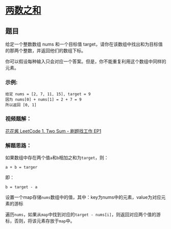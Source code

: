 # [两数之和](https://leetcode-cn.com/problems/two-sum)
## 题目	

给定一个整数数组 nums 和一个目标值 target，请你在该数组中找出和为目标值的那两个整数，并返回他们的数组下标。

​	你可以假设每种输入只会对应一个答案。但是，你不能重复利用这个数组中同样的元素。

### 示例:

	给定 nums = [2, 7, 11, 15], target = 9
	因为 nums[0] + nums[1] = 2 + 7 = 9
	所以返回 [0, 1]
### 视频题解：

[花花酱 LeetCode 1. Two Sum - 刷题找工作 EP1](https://www.youtube.com/watch?v=tNtk_rwbaIk&list=PLLuMmzMTgVK7eabhqdNs1wQv0cFEbd048&index=58)

### 解题思路：

如果数组中存在两个值`a`和`b`相加之和为`target`，则：

~~~
a + b = targer
~~~

即：

~~~
b = target - a
~~~

设置一个map存储`nums`数组中的值，其中：key为nums中的元素，value为对应元素的游标

遍历`nums`，如果从`map`中找到对应的`target - nums[i]`，则返回对应两个值的游标，否则，将该元素存放于`map`中。